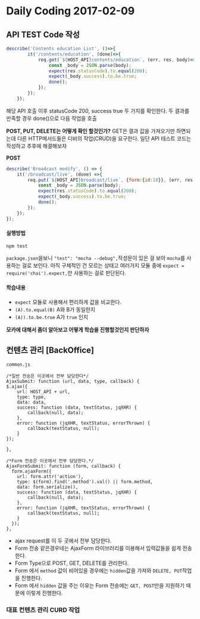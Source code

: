 Daily Coding 2017-02-09
===

## API TEST Code 작성

```javascript
describe('Contents education List', ()=>{
        it('/contents/education', (done)=>{
            req.get(`${HOST_API}contents/education`, (err, res, body)=>{
                const _body = JSON.parse(body);
                expect(res.statusCode).to.equal(200);
                expect(_body.success).to.be.true;
                done();
            });
        });
    });
```

해당 API 호출 이후 statusCode 200, success true 두 가지를 확인한다. 두 결과를 만족할 경우 done()으로 다음 작업을 호출

**POST, PUT, DELETE는 어떻게 확인 할것인가?**
GET은 결과 값을 가져오기만 하면되는데 다른 HTTP메서드들은 디비의 작업(CRUD)을 요구한다. 일단 API 테스트 코드는 작성하고 추후에 해결해보자

**POST**

```javascript
describe('Broadcast modify', () => {
    it('/broadcast/live', (done) =>{
        req.put(`${HOST_API}broadcast/live`, {form:{id:18}}, (err, res, body)=>{
            const _body = JSON.parse(body);
            expect(res.statusCode).to.equal(200);
            expect(_body.success).to.be.true;
            done();
        });
    });
});
```

#### 실행방법
```
npm test
```
`package.json`을보니 `"test": "mocha --debug",`작성문이 있은 걸 보아 `mocha`를 사용하는 걸로 보인다.
아직 구체적인 건 모르는 상태고 여러가지 모듈 중에 `expect = require('chai').expect,`만 사용하는 걸로 판단된다.

#### 학습내용

* `expect` 모듈로 사용해서 편리하게 값을 비교한다.
* `(A).to.equal(B)` A와 B가 동일한지
* `(A)).to.be.true` A가 `true` 인지

**모카에 대해서 좀더 알아보고 어떻게 학습을 진행할것인지 판단하자**

## 컨텐츠 관리 [BackOffice]
`common.js`

```
/*일반 전송은 이곳에서 전부 담당한다*/
AjaxSubmit: function (url, data, type, callback) {
$.ajax({
    url: HOST_API + url,
    type: type,
    data: data,
    success: function (data, textStatus, jqXHR) {
        callback(null, data);
    },
    error: function (jqXHR, textStatus, errorThrown) {
        callback(textStatus, null);
    }
});

},

/*Form 전송은 이곳에서 전부 담당한다.*/
AjaxFormSubmit: function (form, callback) {
  form.ajaxForm({
    url: form.attr('action'),
    type: $(form).find('.method').val() || form.method,
    data: form.serialize(),
    success: function (data, textStatus, jqXHR) {
        callback(null, data);
    },
    error: function (jqXHR, textStatus, errorThrown) {
        callback(textStatus, null);
    }
  });
},
```

* ajax request를 이 두 곳에서 전부 담당한다.
* Form 전송 같은경우네는 AjaxForm 라이브러리를 이용해서 입력값들을 쉽게 전송한다.
* Form Type으로 POST, GET, DELETE를 관리한다.
* Form 에서 `method` 값이 비어있을 경우에는 `hidden`값을 가져와 `DELETE, PUT`작업을 진행한다.
* Form 에서 `hidden` 값을 주는 이유는 Form 전송에는 `GET, POST`만을 지원하기 때문에 이렇게 진행한다.


### 대표 컨텐츠 관리 CURD 작업
